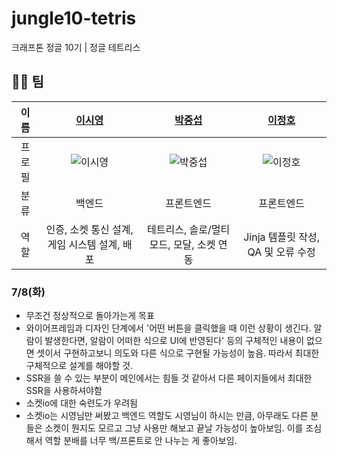 # jungle10-tetris

크래프톤 정글 10기 | 정글 테트리스

## 👨‍💻 팀

| 이름 | [이시영](https://github.com/krsy0411)| [박중섭](https://github.com/crucial-sub) | [이정호](https://github.com/JGLeejungHo) |
| :-: | :-: | :-: | :-: |
| 프로필 | ![이시영](https://avatars.githubusercontent.com/u/90031820?v=4) | ![박중섭](https://avatars.githubusercontent.com/u/87363422?v=4) | ![이정호](https://avatars.githubusercontent.com/u/117905423?v=4) |
| 분류 | 백엔드 | 프론트엔드 | 프론트엔드 |
| 역할 | 인증, 소켓 통신 설계, 게임 시스템 설계, 배포 | 테트리스, 솔로/멀티 모드, 모달, 소켓 연동 | Jinja 템플릿 작성, QA 및 오류 수정 |

### 7/8(화)

- 무조건 정상적으로 돌아가는게 목표
- 와이어프레임과 디자인 단계에서 '어떤 버튼을 클릭했을 때 이런 상황이 생긴다. 알람이 발생한다면, 알람이 어떠한 식으로 UI에 반영된다' 등의 구체적인 내용이 없으면 셋이서 구현하고보니 의도와 다른 식으로 구현될 가능성이 높음. 따라서 최대한 구체적으로 설계를 해야할 것.
- SSR을 쓸 수 있는 부분이 메인에서는 힘들 것 같아서 다른 페이지들에서 최대한 SSR을 사용하셔야함
- 소켓io에 대한 숙련도가 우려됨
- 소켓io는 시영님만 써봤고 백엔드 역할도 시영님이 하시는 만큼, 아무래도 다른 분들은 소켓이 뭔지도 모르고 그냥 사용만 해보고 끝날 가능성이 높아보임. 이를 조심해서 역할 분배를 너무 백/프론트로 안 나누는 게 좋아보임.
